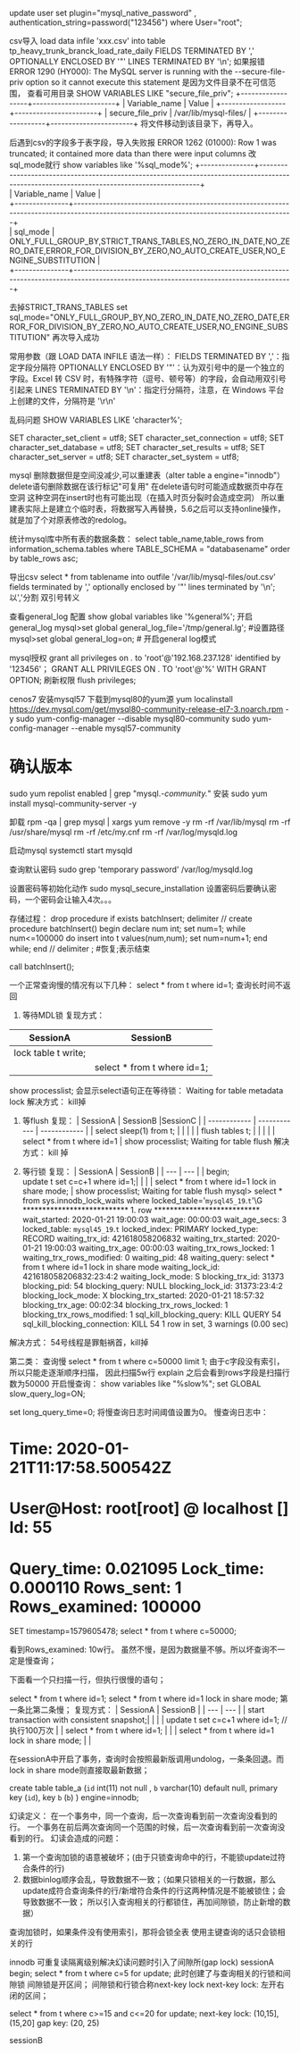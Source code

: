 update user set plugin="mysql_native_password" , authentication_string=password("123456") where User="root";

csv导入
load data infile 'xxx.csv' into table tp_heavy_trunk_branck_load_rate_daily FIELDS TERMINATED BY ',' OPTIONALLY ENCLOSED BY '"' LINES TERMINATED BY '\n';
如果报错
ERROR 1290 (HY000): The MySQL server is running with the --secure-file-priv option so it cannot execute this statement
是因为文件目录不在可信范围， 查看可用目录
SHOW VARIABLES LIKE "secure_file_priv";
+------------------+-----------------------+
| Variable_name    | Value                 |
+------------------+-----------------------+
| secure_file_priv | /var/lib/mysql-files/ |
+------------------+-----------------------+
将文件移动到该目录下，再导入。

后遇到csv的字段多于表字段，导入失败报
ERROR 1262 (01000): Row 1 was truncated; it contained more data than there were input columns 
改sql_mode就行
show variables like '%sql_mode%';
+---------------+-------------------------------------------------------------------------------------------------------------------------------------------+                                               
| Variable_name | Value                                                                                                                                     |                                               
+---------------+-------------------------------------------------------------------------------------------------------------------------------------------+                                               
| sql_mode      | ONLY_FULL_GROUP_BY,STRICT_TRANS_TABLES,NO_ZERO_IN_DATE,NO_ZERO_DATE,ERROR_FOR_DIVISION_BY_ZERO,NO_AUTO_CREATE_USER,NO_ENGINE_SUBSTITUTION |                                               
+---------------+-------------------------------------------------------------------------------------------------------------------------------------------+  

去掉STRICT_TRANS_TABLES
set sql_mode="ONLY_FULL_GROUP_BY,NO_ZERO_IN_DATE,NO_ZERO_DATE,ERROR_FOR_DIVISION_BY_ZERO,NO_AUTO_CREATE_USER,NO_ENGINE_SUBSTITUTION"
再次导入成功

常用参数（跟 LOAD DATA INFILE 语法一样）：
FIELDS TERMINATED BY ','：指定字段分隔符
OPTIONALLY ENCLOSED BY '"'：认为双引号中的是一个独立的字段。Excel 转 CSV 时，有特殊字符（逗号、顿号等）的字段，会自动用双引号引起来
LINES TERMINATED BY '\n'：指定行分隔符，注意，在 Windows 平台上创建的文件，分隔符是 '\r\n'


乱码问题
SHOW VARIABLES LIKE 'character%';

SET character_set_client = utf8;
SET character_set_connection = utf8;
SET character_set_database = utf8;
SET character_set_results = utf8;
SET character_set_server = utf8;
SET character_set_system = utf8;

mysql 删除数据但是空间没减少,可以重建表（alter table a engine="innodb"）
delete语句删除数据在该行标记"可复用"
在delete语句时可能造成数据页中存在空洞
这种空洞在insert时也有可能出现（在插入时页分裂时会造成空洞）
所以重建表实际上是建立个临时表，将数据写入再替换，5.6之后可以支持online操作，就是加了个对原表修改的redolog。

统计mysql库中所有表的数据条数：
select table_name,table_rows from information_schema.tables where TABLE_SCHEMA = "databasename" order by table_rows asc;

导出csv
select * from tablename into outfile '/var/lib/mysql-files/out.csv' fields terminated by ',' optionally enclosed by '"' lines terminated by '\n';
以','分割
双引号转义

查看general_log 配置
show global variables like '%general%';
开启general_log
mysql>set global general_log_file='/tmp/general.lg';    #设置路径
mysql>set global general_log=on;    # 开启general log模式

mysql授权
grant all privileges on *.* to 'root'@'192.168.237.128' identified by '123456'；
GRANT ALL PRIVILEGES ON . TO 'root'@'%' WITH GRANT OPTION;
刷新权限
flush privileges;

cenos7 安装mysql57
下载到mysql80的yum源
yum localinstall https://dev.mysql.com/get/mysql80-community-release-el7-3.noarch.rpm -y
sudo yum-config-manager --disable mysql80-community
sudo yum-config-manager --enable mysql57-community

# 确认版本
sudo yum repolist enabled | grep "mysql.*-community.*"
安装
sudo yum install mysql-community-server -y

卸载
rpm -qa | grep mysql | xargs yum remove -y
rm -rf /var/lib/mysql
rm -rf /usr/share/mysql
rm -rf /etc/my.cnf
rm -rf /var/log/mysqld.log

启动mysql
systemctl start mysqld

查询默认密码
sudo grep 'temporary password' /var/log/mysqld.log

设置密码等初始化动作
sudo mysql_secure_installation
设置密码后要确认密码，一个密码会让输入4次。。。

存储过程：
drop procedure if exists batchInsert;
delimiter //
create procedure batchInsert()
begin
    declare num int; 
    set num=1;
    while num<=100000 do
        insert into t values(num,num);
        set num=num+1;
    end while;
end
// 
delimiter ; #恢复;表示结束

call batchInsert();


一个正常查询慢的情况有以下几种：
select * from t where id=1;
查询长时间不返回
1. 等待MDL锁
复现方式：

| SessionA  | SessionB |
|---|---|
| lock table t write;| |
| | select * from t where id=1; | 

show processlist; 
会显示select语句正在等待锁：
Waiting for table metadata lock
解决方式： 
kill掉

1. 等flush
复现：
| SessionA  | SessionB   |SessionC   |
| ------------ | ------------ | ------------ |
|  select sleep(1) from t; |   |   |
|   |  flush tables t; |   |
|   | | select * from t  where id=1 |
show processlist; 
Waiting for table flush
解决方式：
kill 掉

1. 等行锁
复现：
| SessionA  | SessionB |
| --- | --- |
| begin; <br> update t set c=c+1 where id=1;| |
| | select * from t where id=1 lock in share mode; |
show processlist; 
Waiting for table flush
mysql>  select * from sys.innodb_lock_waits where locked_table='`mysql45_19`.`t`'\G
*************************** 1. row ***************************
                wait_started: 2020-01-21 19:00:03
                    wait_age: 00:00:03
               wait_age_secs: 3
                locked_table: `mysql45_19`.`t`
                locked_index: PRIMARY
                 locked_type: RECORD
              waiting_trx_id: 421618058206832
         waiting_trx_started: 2020-01-21 19:00:03
             waiting_trx_age: 00:00:03
     waiting_trx_rows_locked: 1
   waiting_trx_rows_modified: 0
                 waiting_pid: 48
               waiting_query: select * from t where id=1 lock in share mode
             waiting_lock_id: 421618058206832:23:4:2
           waiting_lock_mode: S
             blocking_trx_id: 31373
                blocking_pid: 54
              blocking_query: NULL
            blocking_lock_id: 31373:23:4:2
          blocking_lock_mode: X
        blocking_trx_started: 2020-01-21 18:57:32
            blocking_trx_age: 00:02:34
    blocking_trx_rows_locked: 1
  blocking_trx_rows_modified: 1
     sql_kill_blocking_query: KILL QUERY 54
sql_kill_blocking_connection: KILL 54
1 row in set, 3 warnings (0.00 sec)

解决方式：
54号线程是罪魁祸首，kill掉

第二类： 查询慢
select * from t where c=50000 limit 1;
由于c字段没有索引，所以只能走逐渐顺序扫描， 因此扫描5w行
explain 之后会看到rows字段是扫描行数为50000
开启慢查询：
show variables like "%slow%";
set GLOBAL slow_query_log=ON;

set long_query_time=0; 将慢查询日志时间阈值设置为0。
慢查询日志中：
# Time: 2020-01-21T11:17:58.500542Z
# User@Host: root[root] @ localhost []  Id:    55
# Query_time: 0.021095  Lock_time: 0.000110 Rows_sent: 1  Rows_examined: 100000
SET timestamp=1579605478;
select * from t where c=50000;

看到Rows_examined: 10w行。
虽然不慢，是因为数据量不够。所以坏查询不一定是慢查询；

下面看一个只扫描一行，但执行很慢的语句；

select * from t where id=1; 
select * from t where id=1 lock in share mode;
第一条比第二条慢；
复现方式：
| SessionA  | SessionB |
| --- | --- |
| start transaction with consistent snapshot;| |
| | update t set c=c+1 where id=1; // 执行100万次 |
| select * from t where id=1; | |
| select * from t where id=1 lock in share mode; |  |

在sessionA中开启了事务，查询时会按照最新版调用undolog，一条条回退。而lock in share mode则直接取最新数据；


create table table_a (`id` int(11) not null , `b` varchar(10) default null, primary key (`id`), key `b` (`b`) ) engine=innodb;

幻读定义： 
在一个事务中，同一个查询，后一次查询看到前一次查询没看到的行。
一个事务在前后两次查询同一个范围的时候，后一次查询看到前一次查询没看到的行。
幻读会造成的问题：
1. 第一个查询加锁的语意被破坏；(由于只锁查询命中的行，不能锁update过符合条件的行)
2. 数据binlog顺序会乱，导致数据不一致；（如果只锁相关的一行数据，那么update成符合查询条件的行/新增符合条件的行这两种情况是不能被锁住；会导致数据不一致； 所以引入查询相关的行都锁住，再加间隙锁，防止新增的数据）

查询加锁时，如果条件没有使用索引，那将会锁全表
使用主键查询的话只会锁相关的行

innodb 可重复读隔离级别解决幻读问题时引入了间隙所(gap lock)
sessionA 
begin; select * from t where c=5 for update;
此时创建了与查询相关的行锁和间隙锁
间隙锁是开区间；
间隙锁和行锁合称next-key lock
next-key lock: 左开右闭的区间；

select * from t where c>=15 and c<=20 for update; 
next-key lock: (10,15], (15,20]
gap key: (20, 25)


sessionB






